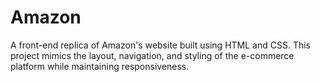# Amazon
A front-end replica of Amazon's website built using HTML and CSS. This project mimics the layout, navigation, and styling of the e-commerce platform while maintaining responsiveness.
